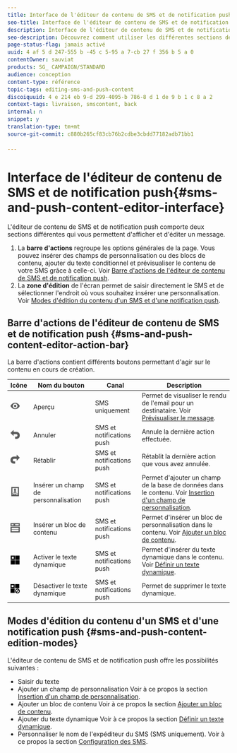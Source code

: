 ```yaml
---
title: Interface de l'éditeur de contenu de SMS et de notification push
seo-title: Interface de l'éditeur de contenu de SMS et de notification push
description: Interface de l'éditeur de contenu de SMS et de notification push
seo-description: Découvrez comment utiliser les différentes sections de l'éditeur pour modifier le contenu de vos SMS et notifications push.
page-status-flag: jamais activé
uuid: 4 af 5 d 247-555 b -45 c 5-95 a 7-cb 27 f 356 b 5 a 0
contentOwner: sauviat
products: SG_ CAMPAIGN/STANDARD
audience: conception
content-type: référence
topic-tags: editing-sms-and-push-content
discoiquuid: 4 e 214 eb 9-d 299-4095-b 786-8 d 1 de 9 b 1 c 8 a 2
context-tags: livraison, smscontent, back
internal: n
snippet: y
translation-type: tm+mt
source-git-commit: c880b265cf83cb76b2cdbe3cbdd77182adb71bb1

---
```



# Interface de l'éditeur de contenu de SMS et de notification push{#sms-and-push-content-editor-interface}

L'éditeur de contenu de SMS et de notification push comporte deux sections différentes qui vous permettent d'afficher et d'éditer un message.

1. La **barre d'actions** regroupe les options générales de la page. Vous pouvez insérer des champs de personnalisation ou des blocs de contenu, ajouter du texte conditionnel et prévisualiser le contenu de votre SMS grâce à celle-ci. Voir [Barre d'actions de l'éditeur de contenu de SMS et de notification push](../../designing/using/sms-and-push-content-editor-interface.md#sms-and-push-content-editor-action-bar).
1. La **zone d'édition** de l'écran permet de saisir directement le SMS et de sélectionner l'endroit où vous souhaitez insérer une personnalisation. Voir [Modes d'édition du contenu d'un SMS et d'une notification push](../../designing/using/sms-and-push-content-editor-interface.md#sms-and-push-content-edition-modes).

## Barre d'actions de l'éditeur de contenu de SMS et de notification push {#sms-and-push-content-editor-action-bar}

La barre d'actions contient différents boutons permettant d'agir sur le contenu en cours de création.

<table> 
 <thead> 
  <tr> 
   <th> Icône<br /> </th> 
   <th> Nom du bouton<br /> </th> 
   <th> Canal<br /> </th> 
   <th> Description<br /> </th> 
  </tr> 
 </thead> 
 <tbody> 
  <tr> 
   <td> <img height="21px" src="assets/viewon_darkgrey-24px.png" /> <br /> </td> 
   <td> <span class="uicontrol">Aperçu</span> <br /> </td> 
   <td> SMS uniquement<br /> </td> 
   <td> Permet de visualiser le rendu de l'email pour un destinataire. Voir <a href="../../sending/using/previewing-messages.md">Prévisualiser le message</a>.<br /> </td> 
  </tr> 
  <tr> 
   <td> <img height="21px" src="assets/undo_darkgrey-24px.png" /> <br /> </td> 
   <td> <span class="uicontrol">Annuler</span> <br /> </td> 
   <td> SMS et notifications push<br /> </td> 
   <td> Annule la dernière action effectuée.<br /> </td> 
  </tr> 
  <tr> 
   <td> <img height="21px" src="assets/redo_darkgrey-24px.png" /> <br /> </td> 
   <td> <span class="uicontrol">Rétablir</span> <br /> </td> 
   <td> SMS et notifications push<br /> </td> 
   <td> Rétablit la dernière action que vous avez annulée.<br /> </td> 
  </tr> 
  <tr> 
   <td> <img height="21px" src="assets/personalization_field_darkgrey-24px.png" /> <br /> </td> 
   <td> <span class="uicontrol">Insérer un champ de personnalisation</span> <br /> </td> 
   <td> SMS et notifications push<br /> </td> 
   <td> Permet d'ajouter un champ de la base de données dans le contenu. Voir <a href="../../designing/using/inserting-a-personalization-field.md" target="_blank">Insertion d'un champ de personnalisation</a>.<br /> </td> 
  </tr> 
  <tr> 
   <td> <img height="21px" src="assets/personalization_block_darkgrey-24px.png" /> <br /> </td> 
   <td> <span class="uicontrol">Insérer un bloc de contenu</span> <br /> </td> 
   <td> SMS et notifications push<br /> </td> 
   <td> Permet d'insérer un bloc de personnalisation dans le contenu. Voir <a href="../../designing/using/adding-a-content-block.md" target="_blank">Ajouter un bloc de contenu</a>.<br /> </td> 
  </tr> 
  <tr> 
   <td> <img height="21px" src="assets/dynamiccontent_24px.png" /> <br /> </td> 
   <td> <span class="uicontrol">Activer le texte dynamique</span> <br /> </td> 
   <td> SMS et notifications push<br /> </td> 
   <td> Permet d'insérer du texte dynamique dans le contenu. Voir <a href="../../designing/using/defining-dynamic-text.md" target="_blank">Définir un texte dynamique</a>.<br /> </td> 
  </tr> 
  <tr> 
   <td> <img height="21px" src="assets/dynamiccontentdisable_24px.png" /> <br /> </td> 
   <td> <span class="uicontrol">Désactiver le texte dynamique</span> <br /> </td> 
   <td> SMS et notifications push<br /> </td> 
   <td> Permet de supprimer le texte dynamique.<br /> </td> 
  </tr> 
 </tbody> 
</table>

## Modes d'édition du contenu d'un SMS et d'une notification push {#sms-and-push-content-edition-modes}

L'éditeur de contenu de SMS et de notification push offre les possibilités suivantes :

* Saisir du texte
* Ajouter un champ de personnalisation Voir à ce propos la section [Insertion d'un champ de personnalisation](../../designing/using/inserting-a-personalization-field.md).
* Ajouter un bloc de contenu Voir à ce propos la section [Ajouter un bloc de contenu](../../designing/using/adding-a-content-block.md).
* Ajouter du texte dynamique Voir à ce propos la section [Définir un texte dynamique](../../designing/using/defining-dynamic-text.md).
* Personnaliser le nom de l'expéditeur du SMS (SMS uniquement). Voir à ce propos la section [Configuration des SMS](../../administration/using/configuring-sms-channel.md#configuring-sms-properties).

